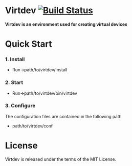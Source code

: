 # Virtdev [![Build Status](https://travis-ci.org/virtdev/virtdev.svg?branch=unstable)](https://travis-ci.org/virtdev/virtdev)

#### Virtdev is an environment used for creating virtual devices

# Quick Start
### 1. Install
* Run->path/to/virtdev/install

### 2. Start
* Run->path/to/virtdev/bin/virtdev

### 3. Configure
The configuration files are contained in the following path
* path/to/virtdev/conf

# License
Virtdev is released under the terms of the MIT License.
